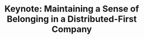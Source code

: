 ---
output: false
type: conference
location: Stockholm
name: SERT Conference on Software Engineering 2024
title: "Keynote: Maintaining a Sense of Belonging in a Distributed-First Company"
link: https://rethought.se/conference/sert-conference-2024/
---